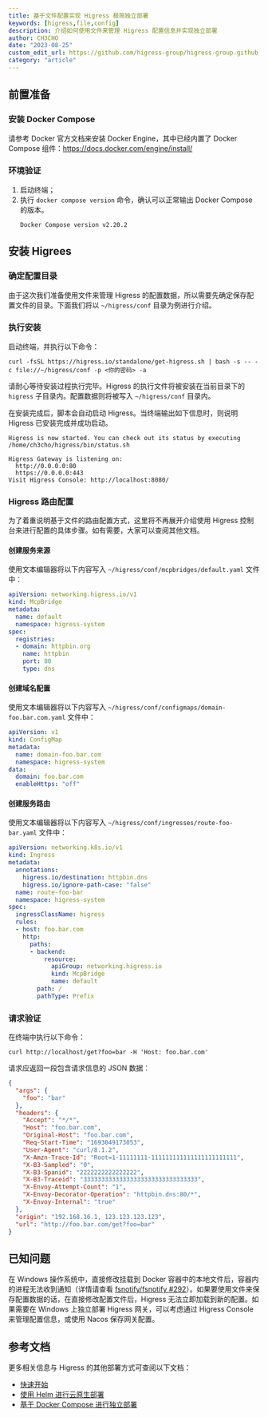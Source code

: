 ```yaml
---
title: 基于文件配置实现 Higress 极简独立部署
keywords: [higress,file,config]
description: 介绍如何使用文件来管理 Higress 配置信息并实现独立部署
author: CH3CHO
date: "2023-08-25"
custom_edit_url: https://github.com/higress-group/higress-group.github.io/blob/main/i18n/zh-cn/docusaurus-plugin-content-blog/config-with-file.md
category: "article"
---
```

## 前置准备

### 安装 Docker Compose

请参考 Docker 官方文档来安装 Docker Engine，其中已经内置了 Docker Compose 组件：https://docs.docker.com/engine/install/

### 环境验证

1. 启动终端；
3. 执行 `docker compose version` 命令，确认可以正常输出 Docker Compose 的版本。
   ```
   Docker Compose version v2.20.2
   ```

## 安装 Higrees

### 确定配置目录

由于这次我们准备使用文件来管理 Higress 的配置数据，所以需要先确定保存配置文件的目录。下面我们将以 `~/higress/conf` 目录为例进行介绍。

### 执行安装

启动终端，并执行以下命令：

```
curl -fsSL https://higress.io/standalone/get-higress.sh | bash -s -- -c file://~/higress/conf -p <你的密码> -a
```

请耐心等待安装过程执行完毕。Higress 的执行文件将被安装在当前目录下的 `higress` 子目录内。配置数据则将被写入 `~/higress/conf` 目录内。

在安装完成后，脚本会自动启动 Higress。当终端输出如下信息时，则说明 Higress 已安装完成并成功启动。

```shell
Higress is now started. You can check out its status by executing /home/ch3cho/higress/bin/status.sh

Higress Gateway is listening on:
  http://0.0.0.0:80
  https://0.0.0.0:443
Visit Higress Console: http://localhost:8080/
```

### Higress 路由配置

为了着重说明基于文件的路由配置方式，这里将不再展开介绍使用 Higress 控制台来进行配置的具体步骤。如有需要，大家可以查阅其他文档。

#### 创建服务来源

使用文本编辑器将以下内容写入 `~/higress/conf/mcpbridges/default.yaml` 文件中：

```yaml
apiVersion: networking.higress.io/v1
kind: McpBridge
metadata:
  name: default
  namespace: higress-system
spec:
  registries:
  - domain: httpbin.org
    name: httpbin
    port: 80
    type: dns
```

#### 创建域名配置

使用文本编辑器将以下内容写入 `~/higress/conf/configmaps/domain-foo.bar.com.yaml` 文件中：

```yaml
apiVersion: v1
kind: ConfigMap
metadata:
  name: domain-foo.bar.com
  namespace: higress-system
data:
  domain: foo.bar.com
  enableHttps: "off"
```

#### 创建服务路由

使用文本编辑器将以下内容写入 `~/higress/conf/ingresses/route-foo-bar.yaml` 文件中：

```yaml
apiVersion: networking.k8s.io/v1
kind: Ingress
metadata:
  annotations:
    higress.io/destination: httpbin.dns
    higress.io/ignore-path-case: "false"
  name: route-foo-bar
  namespace: higress-system
spec:
  ingressClassName: higress
  rules:
  - host: foo.bar.com
    http:
      paths:
      - backend:
          resource:
            apiGroup: networking.higress.io
            kind: McpBridge
            name: default
        path: /
        pathType: Prefix
```

### 请求验证

在终端中执行以下命令：

```shell
curl http://localhost/get?foo=bar -H 'Host: foo.bar.com'
```

请求应返回一段包含请求信息的 JSON 数据：
```json
{
  "args": {
    "foo": "bar"
  },
  "headers": {
    "Accept": "*/*",
    "Host": "foo.bar.com",
    "Original-Host": "foo.bar.com",
    "Req-Start-Time": "1693049173053",
    "User-Agent": "curl/8.1.2",
    "X-Amzn-Trace-Id": "Root=1-11111111-111111111111111111111111",
    "X-B3-Sampled": "0",
    "X-B3-Spanid": "2222222222222222",
    "X-B3-Traceid": "33333333333333333333333333333333",
    "X-Envoy-Attempt-Count": "1",
    "X-Envoy-Decorator-Operation": "httpbin.dns:80/*",
    "X-Envoy-Internal": "true"
  },
  "origin": "192.168.16.1, 123.123.123.123",
  "url": "http://foo.bar.com/get?foo=bar"
}
```

## 已知问题

在 Windows 操作系统中，直接修改挂载到 Docker 容器中的本地文件后，容器内的进程无法收到通知（详情请查看 [fsnotify/fsnotify #292](https://github.com/fsnotify/fsnotify/issues/292)）。如果要使用文件来保存配置数据的话，在直接修改配置文件后，Higress 无法立即加载到新的配置。如果需要在 Windows 上独立部署 Higress 网关，可以考虑通过 Higress Console 来管理配置信息，或使用 Nacos 保存网关配置。

## 参考文档

更多相关信息与 Higress 的其他部署方式可查阅以下文档：
- [快速开始](../docs/user/quickstart)
- [使用 Helm 进行云原生部署](../docs/ops/deploy-by-helm)
- [基于 Docker Compose 进行独立部署](../docs/ops/deploy-by-docker-compose)
